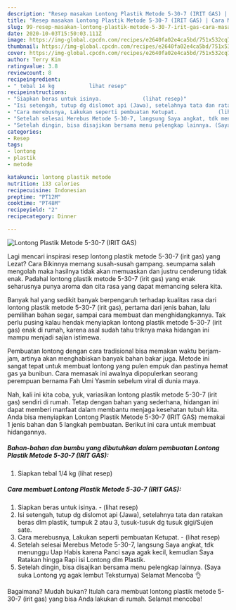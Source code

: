 ```yaml
---
description: "Resep masakan Lontong Plastik Metode 5-30-7 (IRIT GAS) | Cara Masak Lontong Plastik Metode 5-30-7 (IRIT GAS) Yang Bikin Ngiler"
title: "Resep masakan Lontong Plastik Metode 5-30-7 (IRIT GAS) | Cara Masak Lontong Plastik Metode 5-30-7 (IRIT GAS) Yang Bikin Ngiler"
slug: 99-resep-masakan-lontong-plastik-metode-5-30-7-irit-gas-cara-masak-lontong-plastik-metode-5-30-7-irit-gas-yang-bikin-ngiler
date: 2020-10-03T15:50:03.111Z
image: https://img-global.cpcdn.com/recipes/e2640fa02e4ca5bd/751x532cq70/lontong-plastik-metode-5-30-7-irit-gas-foto-resep-utama.jpg
thumbnail: https://img-global.cpcdn.com/recipes/e2640fa02e4ca5bd/751x532cq70/lontong-plastik-metode-5-30-7-irit-gas-foto-resep-utama.jpg
cover: https://img-global.cpcdn.com/recipes/e2640fa02e4ca5bd/751x532cq70/lontong-plastik-metode-5-30-7-irit-gas-foto-resep-utama.jpg
author: Terry Kim
ratingvalue: 3.8
reviewcount: 8
recipeingredient:
- " tebal 14 kg           lihat resep"
recipeinstructions:
- "Siapkan beras untuk isinya.             (lihat resep)"
- "Isi setengah, tutup dg dislomot api (Jawa), setelahnya tata dan ratakan beras dlm plastik, tumpuk 2 atau 3, tusuk-tusuk dg tusuk gigi/Sujen sate."
- "Cara merebusnya, Lakukan seperti pembuatan Ketupat.             (lihat resep)"
- "Setelah selesai Merebus Metode 5-30-7, langsung Saya angkat, tdk menunggu Uap Habis karena Panci saya agak kecil, kemudian Saya Ratakan hingga Rapi isi Lontong dlm Plastik."
- "Setelah dingin, bisa disajikan bersama menu pelengkap lainnya. (Saya suka Lontong yg agak lembut Teksturnya) Selamat Mencoba 👌"
categories:
- Resep
tags:
- lontong
- plastik
- metode

katakunci: lontong plastik metode 
nutrition: 133 calories
recipecuisine: Indonesian
preptime: "PT12M"
cooktime: "PT48M"
recipeyield: "2"
recipecategory: Dinner

---
```



![Lontong Plastik Metode 5-30-7 (IRIT GAS)](https://img-global.cpcdn.com/recipes/e2640fa02e4ca5bd/751x532cq70/lontong-plastik-metode-5-30-7-irit-gas-foto-resep-utama.jpg)

Lagi mencari inspirasi resep lontong plastik metode 5-30-7 (irit gas) yang Lezat? Cara Bikinnya memang susah-susah gampang. seumpama salah mengolah maka hasilnya tidak akan memuaskan dan justru cenderung tidak enak. Padahal lontong plastik metode 5-30-7 (irit gas) yang enak seharusnya punya aroma dan cita rasa yang dapat memancing selera kita.

Banyak hal yang sedikit banyak berpengaruh terhadap kualitas rasa dari lontong plastik metode 5-30-7 (irit gas), pertama dari jenis bahan, lalu pemilihan bahan segar, sampai cara membuat dan menghidangkannya. Tak perlu pusing kalau hendak menyiapkan lontong plastik metode 5-30-7 (irit gas) enak di rumah, karena asal sudah tahu triknya maka hidangan ini mampu menjadi sajian istimewa.

Pembuatan lontong dengan cara tradisional bisa memakan waktu berjam-jam, artinya akan menghabiskan banyak bahan bakar juga. Metode ini sangat tepat untuk membuat lontong yang pulen empuk dan pastinya hemat gas ya bunibun. Cara memasak ini awalnya dipopulerkan seorang perempuan bernama Fah Umi Yasmin sebelum viral di dunia maya.


Nah, kali ini kita coba, yuk, variasikan lontong plastik metode 5-30-7 (irit gas) sendiri di rumah. Tetap dengan bahan yang sederhana, hidangan ini dapat memberi manfaat dalam membantu menjaga kesehatan tubuh kita. Anda bisa menyiapkan Lontong Plastik Metode 5-30-7 (IRIT GAS) memakai 1 jenis bahan dan 5 langkah pembuatan. Berikut ini cara untuk membuat hidangannya.

<!--inarticleads1-->

##### Bahan-bahan dan bumbu yang dibutuhkan dalam pembuatan Lontong Plastik Metode 5-30-7 (IRIT GAS):

1. Siapkan  tebal 1/4 kg           (lihat resep)




<!--inarticleads2-->

##### Cara membuat Lontong Plastik Metode 5-30-7 (IRIT GAS):

1. Siapkan beras untuk isinya. -             (lihat resep)
1. Isi setengah, tutup dg dislomot api (Jawa), setelahnya tata dan ratakan beras dlm plastik, tumpuk 2 atau 3, tusuk-tusuk dg tusuk gigi/Sujen sate.
1. Cara merebusnya, Lakukan seperti pembuatan Ketupat. -             (lihat resep)
1. Setelah selesai Merebus Metode 5-30-7, langsung Saya angkat, tdk menunggu Uap Habis karena Panci saya agak kecil, kemudian Saya Ratakan hingga Rapi isi Lontong dlm Plastik.
1. Setelah dingin, bisa disajikan bersama menu pelengkap lainnya. (Saya suka Lontong yg agak lembut Teksturnya) Selamat Mencoba 👌




Bagaimana? Mudah bukan? Itulah cara membuat lontong plastik metode 5-30-7 (irit gas) yang bisa Anda lakukan di rumah. Selamat mencoba!
